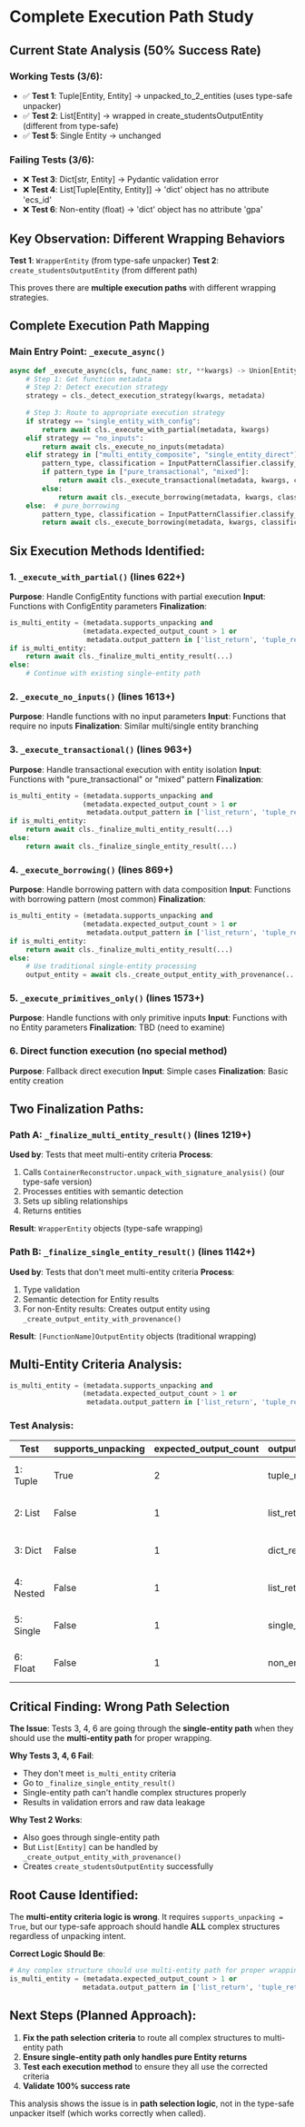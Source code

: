 # Complete Execution Path Study

## Current State Analysis (50% Success Rate)

### Working Tests (3/6):
- ✅ **Test 1**: Tuple[Entity, Entity] → unpacked_to_2_entities (uses type-safe unpacker)
- ✅ **Test 2**: List[Entity] → wrapped in create_studentsOutputEntity (different from type-safe)
- ✅ **Test 5**: Single Entity → unchanged

### Failing Tests (3/6):
- ❌ **Test 3**: Dict[str, Entity] → Pydantic validation error 
- ❌ **Test 4**: List[Tuple[Entity, Entity]] → 'dict' object has no attribute 'ecs_id'
- ❌ **Test 6**: Non-entity (float) → 'dict' object has no attribute 'gpa'

## Key Observation: Different Wrapping Behaviors

**Test 1**: `WrapperEntity` (from type-safe unpacker)
**Test 2**: `create_studentsOutputEntity` (from different path)

This proves there are **multiple execution paths** with different wrapping strategies.

## Complete Execution Path Mapping

### Main Entry Point: `_execute_async()`

```python
async def _execute_async(cls, func_name: str, **kwargs) -> Union[Entity, List[Entity]]:
    # Step 1: Get function metadata
    # Step 2: Detect execution strategy 
    strategy = cls._detect_execution_strategy(kwargs, metadata)
    
    # Step 3: Route to appropriate execution strategy
    if strategy == "single_entity_with_config":
        return await cls._execute_with_partial(metadata, kwargs)
    elif strategy == "no_inputs":
        return await cls._execute_no_inputs(metadata)
    elif strategy in ["multi_entity_composite", "single_entity_direct"]:
        pattern_type, classification = InputPatternClassifier.classify_kwargs(kwargs)
        if pattern_type in ["pure_transactional", "mixed"]:
            return await cls._execute_transactional(metadata, kwargs, classification)
        else:
            return await cls._execute_borrowing(metadata, kwargs, classification)
    else:  # pure_borrowing
        pattern_type, classification = InputPatternClassifier.classify_kwargs(kwargs)
        return await cls._execute_borrowing(metadata, kwargs, classification)
```

## Six Execution Methods Identified:

### 1. `_execute_with_partial()` (lines 622+)
**Purpose**: Handle ConfigEntity functions with partial execution
**Input**: Functions with ConfigEntity parameters
**Finalization**: 
```python
is_multi_entity = (metadata.supports_unpacking and
                  (metadata.expected_output_count > 1 or
                   metadata.output_pattern in ['list_return', 'tuple_return', 'dict_return']))
if is_multi_entity:
    return await cls._finalize_multi_entity_result(...)
else:
    # Continue with existing single-entity path
```

### 2. `_execute_no_inputs()` (lines 1613+)
**Purpose**: Handle functions with no input parameters
**Input**: Functions that require no inputs
**Finalization**: Similar multi/single entity branching

### 3. `_execute_transactional()` (lines 963+)
**Purpose**: Handle transactional execution with entity isolation
**Input**: Functions with "pure_transactional" or "mixed" pattern
**Finalization**:
```python
is_multi_entity = (metadata.supports_unpacking and 
                  (metadata.expected_output_count > 1 or 
                   metadata.output_pattern in ['list_return', 'tuple_return', 'dict_return']))
if is_multi_entity:
    return await cls._finalize_multi_entity_result(...)
else:
    return await cls._finalize_single_entity_result(...)
```

### 4. `_execute_borrowing()` (lines 869+)
**Purpose**: Handle borrowing pattern with data composition
**Input**: Functions with borrowing pattern (most common)
**Finalization**:
```python
is_multi_entity = (metadata.supports_unpacking and 
                  (metadata.expected_output_count > 1 or 
                   metadata.output_pattern in ['list_return', 'tuple_return', 'dict_return']))
if is_multi_entity:
    return await cls._finalize_multi_entity_result(...)
else:
    # Use traditional single-entity processing
    output_entity = await cls._create_output_entity_with_provenance(...)
```

### 5. `_execute_primitives_only()` (lines 1573+)
**Purpose**: Handle functions with only primitive inputs
**Input**: Functions with no Entity parameters
**Finalization**: TBD (need to examine)

### 6. Direct function execution (no special method)
**Purpose**: Fallback direct execution
**Input**: Simple cases
**Finalization**: Basic entity creation

## Two Finalization Paths:

### Path A: `_finalize_multi_entity_result()` (lines 1219+)
**Used by**: Tests that meet multi-entity criteria
**Process**:
1. Calls `ContainerReconstructor.unpack_with_signature_analysis()` (our type-safe version)
2. Processes entities with semantic detection
3. Sets up sibling relationships
4. Returns entities

**Result**: `WrapperEntity` objects (type-safe wrapping)

### Path B: `_finalize_single_entity_result()` (lines 1142+) 
**Used by**: Tests that don't meet multi-entity criteria
**Process**:
1. Type validation
2. Semantic detection for Entity results
3. For non-Entity results: Creates output entity using `_create_output_entity_with_provenance()`

**Result**: `[FunctionName]OutputEntity` objects (traditional wrapping)

## Multi-Entity Criteria Analysis:

```python
is_multi_entity = (metadata.supports_unpacking and 
                  (metadata.expected_output_count > 1 or 
                   metadata.output_pattern in ['list_return', 'tuple_return', 'dict_return']))
```

### Test Analysis:

| Test | supports_unpacking | expected_output_count | output_pattern | is_multi_entity | Actual Result |
|------|-------------------|----------------------|----------------|-----------------|---------------|
| 1: Tuple | True | 2 | tuple_return | ✅ True | Multi-entity path → WrapperEntity |
| 2: List | False | 1 | list_return | ❌ False | Single-entity path → OutputEntity |
| 3: Dict | False | 1 | dict_return | ❌ False | Single-entity path → ERROR |
| 4: Nested | False | 1 | list_return | ❌ False | Single-entity path → ERROR |
| 5: Single | False | 1 | single_entity | ❌ False | Single-entity path → Pass-through |
| 6: Float | False | 1 | non_entity | ❌ False | Single-entity path → ERROR |

## Critical Finding: Wrong Path Selection

**The Issue**: Tests 3, 4, 6 are going through the **single-entity path** when they should use the **multi-entity path** for proper wrapping.

**Why Tests 3, 4, 6 Fail**:
- They don't meet `is_multi_entity` criteria
- Go to `_finalize_single_entity_result()`
- Single-entity path can't handle complex structures properly
- Results in validation errors and raw data leakage

**Why Test 2 Works**:
- Also goes through single-entity path
- But `List[Entity]` can be handled by `_create_output_entity_with_provenance()`
- Creates `create_studentsOutputEntity` successfully

## Root Cause Identified:

The **multi-entity criteria logic is wrong**. It requires `supports_unpacking = True`, but our type-safe approach should handle **ALL** complex structures regardless of unpacking intent.

**Correct Logic Should Be**:
```python
# Any complex structure should use multi-entity path for proper wrapping
is_multi_entity = (metadata.expected_output_count > 1 or 
                  metadata.output_pattern in ['list_return', 'tuple_return', 'dict_return', 'non_entity'])
```

## Next Steps (Planned Approach):

1. **Fix the path selection criteria** to route all complex structures to multi-entity path
2. **Ensure single-entity path only handles pure Entity returns**
3. **Test each execution method** to ensure they all use the corrected criteria
4. **Validate 100% success rate**

This analysis shows the issue is in **path selection logic**, not in the type-safe unpacker itself (which works correctly when called).